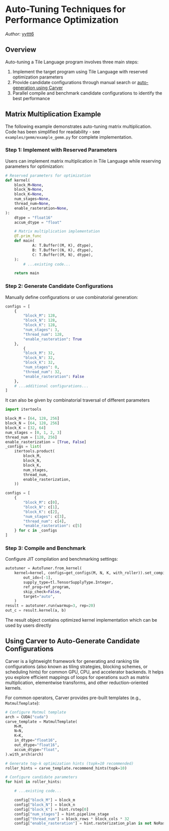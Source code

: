 Auto-Tuning Techniques for Performance Optimization
===================================================
<div style="text-align: left;">
<em>Author:</em> <a href="https://github.com/yyttt6">yyttt6</a>
</div>

## Overview

Auto-tuning a Tile Language program involves three main steps:

1. Implement the target program using Tile Language with reserved optimization parameters
2. ​Provide candidate configurations through manual search or [auto-generation using Carver](#using-carver-to-auto-generate-candidate-configurations)
3. Parallel compile and benchmark candidate configurations to identify the best performance

## Matrix Multiplication Example

The following example demonstrates auto-tuning matrix multiplication. Code has been simplified for readability - see `examples/gemm/example_gemm.py` for complete implementation. 

### Step 1: Implement with Reserved Parameters
Users can implement matrix multiplication in Tile Language while reserving parameters for optimization:
```python
# Reserved parameters for optimization
def kernel(
    block_M=None,
    block_N=None,
    block_K=None,
    num_stages=None,
    thread_num=None,
    enable_rasteration=None,
):
    dtype = "float16"
    accum_dtype = "float"

    # Matrix multiplication implementation
    @T.prim_func
    def main(
            A: T.Buffer((M, K), dtype),
            B: T.Buffer((N, K), dtype),
            C: T.Buffer((M, N), dtype),
    ):
        # ...existing code...

    return main
```
### Step 2: Generate Candidate Configurations
Manually define configurations or use combinatorial generation:
```python
configs = [
    {
        "block_M": 128,
        "block_N": 128,
        "block_K": 128,
        "num_stages": 3,
        "thread_num": 128,
        "enable_rasteration": True
    },
        {
        "block_M": 32,
        "block_N": 32,
        "block_K": 32,
        "num_stages": 0,
        "thread_num": 32,
        "enable_rasteration": False
    },
    # ...additional configurations...
]
```
It can also be given by combinatorial traversal of different parameters
```python
import itertools

block_M = [64, 128, 256]
block_N = [64, 128, 256]
block_K = [32, 64]
num_stages = [0, 1, 2, 3]
thread_num = [128, 256]
enable_rasterization = [True, False]
_configs = list(
    itertools.product(
        block_M,
        block_N,
        block_K,
        num_stages,
        thread_num,
        enable_rasterization,
    ))

configs = [
    {
        "block_M": c[0],
        "block_N": c[1],
        "block_K": c[2],
        "num_stages": c[3],
        "thread_num": c[4],
        "enable_rasteration": c[5]
    } for c in _configs
]
```
### Step 3: Compile and Benchmark
Configure JIT compilation and benchmarking settings:
```python
autotuner = AutoTuner.from_kernel(
    kernel=kernel, configs=get_configs(M, N, K, with_roller)).set_compile_args(
        out_idx=[-1],
        supply_type=tl.TensorSupplyType.Integer,
        ref_prog=ref_program,
        skip_check=False,
        target="auto",
    )
result = autotuner.run(warmup=3, rep=20)
out_c = result.kernel(a, b)
```
The result object contains optimized kernel implementation which can be used by users directly

## Using Carver to Auto-Generate Candidate Configurations

Carver is a lightweight framework for generating and ranking tile configurations (also known as tiling strategies, blocking schemes, or scheduling hints) for common GPU, CPU, and accelerator backends. It helps you explore efficient mappings of loops for operations such as matrix multiplication, elementwise transforms, and other reduction-oriented kernels.

For common operators, Carver provides pre-built templates (e.g., `MatmulTemplate`):

```python
# Configure Matmul template
arch = CUDA("cuda")
carve_template = MatmulTemplate(
    M=M,
    N=N,
    K=K,
    in_dtype="float16",
    out_dtype="float16",
    accum_dtype="float",
).with_arch(arch)

# Generate top-k optimization hints (topk=10 recommended)
roller_hints = carve_template.recommend_hints(topk=10)

# Configure candidate parameters
for hint in roller_hints:

    # ...existing code...

    config["block_M"] = block_m
    config["block_N"] = block_n
    config["block_K"] = hint.rstep[0]
    config["num_stages"] = hint.pipeline_stage
    config["thread_num"] = block_rows * block_cols * 32
    config["enable_rasteration"] = hint.rasterization_plan is not NoRasterization

```